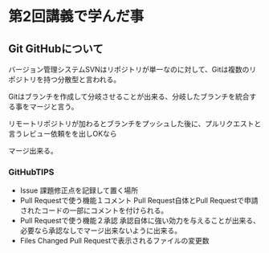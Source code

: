 # 第2回講義で学んだ事

## Git GitHubについて

バージョン管理システムSVNはリポジトリが単一なのに対して、Gitは複数のリポジトリを持つ分散型と言われる。

Gitはブランチを作成して分岐させることが出来る、分岐したブランチを統合する事をマージと言う。

リモートリポジトリが加わるとブランチをプッシュした後に、プルリクエストと言うレビュー依頼をを出しOKなら

マージ出来る。

### GitHubTIPS

- Issue
課題修正点を記録して置く場所
- Pull Requestで使う機能１コメント
Pull Request自体とPull Requestで申請されたコードの一部にコメントを付けられる。
- Pull Requestで使う機能２承認
承認自体に強い効力を与えることが出来る、必要なら承認なしでマージ出来ないように出来る。
- Files Changed
Pull Requestで表示されるファイルの変更数



 

